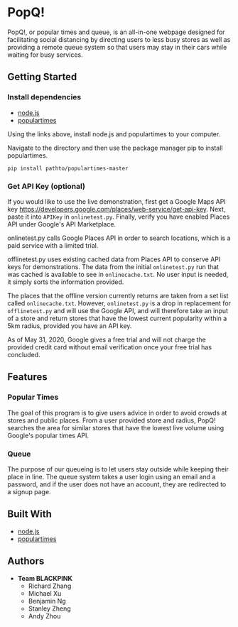 # PopQ!
PopQ!, or popular times and queue, is an all-in-one webpage designed for facilitating social distancing by directing users to less busy stores as well as providing a remote queue system so that users may stay in their cars while waiting for busy services.

## Getting Started

### Install dependencies
* [node.js](https://nodejs.org/en/)
* [populartimes](https://github.com/m-wrzr/populartimes)

Using the links above, install node.js and populartimes to your computer.

Navigate to the directory and then use the package manager pip to install populartimes.
```
pip install pathto/populartimes-master
```
### Get API Key (optional)

If you would like to use the live demonstration, first get a Google Maps API key https://developers.google.com/places/web-service/get-api-key. Next, paste it into `APIKey` in `onlinetest.py`. Finally, verify you have enabled Places API under Google's API Marketplace. 

onlinetest.py calls Google Places API in order to search locations, which is a paid service with a limited trial. 

offlinetest.py uses existing cached data from Places API to conserve API keys for demonstrations. The data from the initial `onlinetest.py` run that was cached is available to see in `onlinecache.txt`. No user input is needed, it simply sorts the information provided. 

The places that the offline version currently returns are taken from a set list called `onlinecache.txt`. However, `onlinetest.py` is a drop in replacement for `offlinetest.py` and will use the Google API, and will therefore take an input of a store and return stores that have the lowest current popularity within a 5km radius, provided you have an API key.

As of May 31, 2020, Google gives a free trial and will not charge the provided credit card without email verification once your free trial has concluded.


## Features

### Popular Times

The goal of this program is to give users advice in order to avoid crowds at stores and public places. 
From a user provided store and radius, PopQ! searches the area for similar stores that have the lowest live volume using Google's    popular times API. 

 ### Queue
 The purpose of our queueing is to let users stay outside while keeping their place in line. The queue system takes a user login using an email and a password, and if the user does not have an account, they are redirected to a signup page. 

## Built With
* [node.js](https://nodejs.org/en/)
* [populartimes](https://github.com/m-wrzr/populartimes)

## Authors
* **Team BLACKPINK**
    * Richard Zhang
    * Michael Xu
    * Benjamin Ng
    * Stanley Zheng
    * Andy Zhou